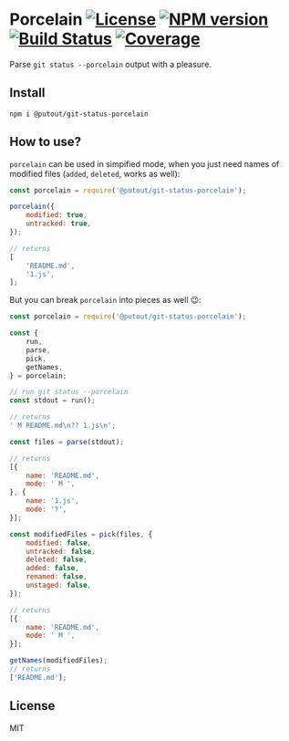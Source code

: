 # Porcelain [![License][LicenseIMGURL]][LicenseURL] [![NPM version][NPMIMGURL]][NPMURL] [![Build Status][BuildStatusIMGURL]][BuildStatusURL] [![Coverage][CoverageIMGURL]][CoverageURL]

[NPMURL]: https://npmjs.org/package/@putout/git-status-porcelain "npm"
[NPMIMGURL]: https://img.shields.io/npm/v/@putout/git-status-porcelain.svg?style=flat&longCache=true
[BuildStatusURL]: https://github.com/putoutjs/git-status-porcelain/actions?query=workflow%3A%22Node+CI%22 "Build Status"
[BuildStatusIMGURL]: https://github.com/putoutjs/git-status-porcelain/workflows/Node%20CI/badge.svg
[LicenseURL]: https://tldrlegal.com/license/mit-license "MIT License"
[LicenseIMGURL]: https://img.shields.io/badge/license-MIT-317BF9.svg?style=flat&longCache=true
[CoverageURL]: https://coveralls.io/github/coderaiser/git-status-porcelain?branch=master
[CoverageIMGURL]: https://coveralls.io/repos/coderaiser/git-status-porcelain/badge.svg?branch=master&service=github

Parse `git status --porcelain` output with a pleasure.

## Install

```
npm i @putout/git-status-porcelain
```

## How to use?

`porcelain` can be used in simpified mode, when you just need names of modified files (`added`, `deleted`, works as well):

```js
const porcelain = require('@putout/git-status-porcelain');

porcelain({
    modified: true,
    untracked: true,
});

// returns
[
    'README.md',
    '1.js',
];
```

But you can break `porcelain` into pieces as well 😉:

```js
const porcelain = require('@putout/git-status-porcelain');

const {
    run,
    parse,
    pick,
    getNames,
} = porcelain;

// run git status --porcelain
const stdout = run();

// returns
' M README.md\n?? 1.js\n';

const files = parse(stdout);

// returns
[{
    name: 'README.md',
    mode: ' M ',
}, {
    name: '1.js',
    mode: '?',
}];

const modifiedFiles = pick(files, {
    modified: false,
    untracked: false,
    deleted: false,
    added: false,
    renamed: false,
    unstaged: false,
});

// returns
[{
    name: 'README.md',
    mode: ' M ',
}];

getNames(modifiedFiles);
// returns
['README.md'];
```

## License

MIT
